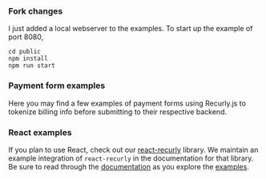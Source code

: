 ### Fork changes
I just added a local webserver to the examples.  To start up the example of port 8080,

```
cd public
npm install
npm run start
```

### Payment form examples

Here you may find a few examples of payment forms using Recurly.js to tokenize
billing info before submitting to their respective backend.

### React examples

If you plan to use React, check out our [react-recurly][react-recurly-repo] library. We maintain
an example integration of `react-recurly` in the documentation for that library. Be sure to read
through the [documentation][react-recurly-docs] as you explore the [examples][react-recurly-demo].

[react-recurly-repo]: https://github.com/recurly/react-recurly
[react-recurly-docs]: https://recurly.github.io/react-recurly
[react-recurly-demo]: https://recurly.github.io/react-recurly/?path=/docs/introduction-interactive-demo--page
